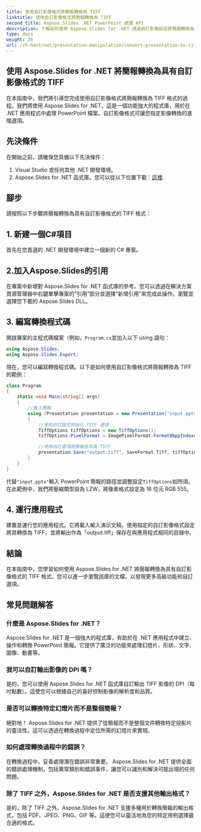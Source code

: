 ```yaml
---
title: 使用自訂影像格式將簡報轉換為 TIFF
linktitle: 使用自訂影像格式將簡報轉換為 TIFF
second_title: Aspose.Slides .NET PowerPoint 處理 API
description: 了解如何使用 Aspose.Slides for .NET 透過自訂影像設定將簡報轉換為 TIFF。帶有程式碼範例的分步指南。
type: docs
weight: 26
url: /zh-hant/net/presentation-manipulation/convert-presentation-to-tiff-with-custom-image-format/
---
```


## 使用 Aspose.Slides for .NET 將簡報轉換為具有自訂影像格式的 TIFF

在本指南中，我們將引導您完成使用自訂影像格式將簡報轉換為 TIFF 格式的過程。我們將使用 Aspose.Slides for .NET，這是一個功能強大的程式庫，用於在 .NET 應用程式中處理 PowerPoint 檔案。自訂影像格式可讓您指定影像轉換的進階選項。

## 先決條件

在開始之前，請確保您具備以下先決條件：

1. Visual Studio 或任何其他 .NET 開發環境。
2.  Aspose.Slides for .NET 函式庫。您可以從以下位置下載：[這裡](https://downloads.aspose.com/slides/net).

## 腳步

請按照以下步驟將簡報轉換為具有自訂影像格式的 TIFF 格式：

## 1. 新建一個C#項目

首先在您首選的 .NET 開發環境中建立一個新的 C# 專案。

## 2.加入Aspose.Slides的引用

在專案中新增對 Aspose.Slides for .NET 函式庫的參考。您可以透過在解決方案資源管理器中右鍵單擊專案的“引用”部分並選擇“新增引用”來完成此操作。瀏覽並選擇您下載的 Aspose.Slides DLL。

## 3. 編寫轉換程式碼

開啟專案的主程式碼檔案（例如，`Program.cs`並加入以下 using 語句：

```csharp
using Aspose.Slides;
using Aspose.Slides.Export;
```

現在，您可以編寫轉換程式碼。以下是如何使用自訂影像格式將簡報轉換為 TIFF 的範例：

```csharp
class Program
{
    static void Main(string[] args)
    {
        //載入簡報
        using (Presentation presentation = new Presentation("input.pptx"))
        {
            //使用自訂設定初始化 TIFF 選項
            TiffOptions tiffOptions = new TiffOptions();
            tiffOptions.PixelFormat = ImagePixelFormat.Format8bppIndexed;

            //使用自訂選項將簡報另存為 TIFF
            presentation.Save("output.tiff", SaveFormat.Tiff, tiffOptions);
        }
    }
}
```

代替`"input.pptx"`輸入 PowerPoint 簡報的路徑並調整設定`TiffOptions`如所須。在此範例中，我們將壓縮類型設為 LZW，將像素格式設定為 16 位元 RGB 555。

## 4. 運行應用程式

建置並運行您的應用程式。它將載入輸入演示文稿，使用指定的自訂影像格式設定將其轉換為 TIFF，並將輸出作為「output.tiff」保存在與應用程式相同的目錄中。

## 結論

在本指南中，您學習如何使用 Aspose.Slides for .NET 將簡報轉換為具有自訂影像格式的 TIFF 格式。您可以進一步瀏覽該庫的文檔，以發現更多高級功能和自訂選項。

## 常見問題解答

### 什麼是 Aspose.Slides for .NET？

Aspose.Slides for .NET 是一個強大的程式庫，有助於在 .NET 應用程式中建立、操作和轉換 PowerPoint 簡報。它提供了廣泛的功能來處理幻燈片、形狀、文字、圖像、動畫等。

### 我可以自訂輸出影像的 DPI 嗎？

是的，您可以使用 Aspose.Slides for .NET 函式庫自訂輸出 TIFF 影像的 DPI（每吋點數）。這使您可以根據自己的喜好控制影像的解析度和品質。

### 是否可以轉換特定幻燈片而不是整個簡報？

絕對地！ Aspose.Slides for .NET 提供了從簡報而不是整個文件轉換特定投影片的靈活性。這可以透過在轉換過程中定位所需的幻燈片來實現。

### 如何處理轉換過程中的錯誤？

在轉換過程中，妥善處理潛在錯誤非常重要。 Aspose.Slides for .NET 提供全面的錯誤處理機制，包括異常類別和錯誤事件，讓您可以識別和解決可能出現的任何問題。

### 除了 TIFF 之外，Aspose.Slides for .NET 是否支援其他輸出格式？

是的，除了 TIFF 之外，Aspose.Slides for .NET 支援多種用於轉換簡報的輸出格式，包括 PDF、JPEG、PNG、GIF 等。這使您可以靈活地為您的特定用例選擇最合適的格式。
